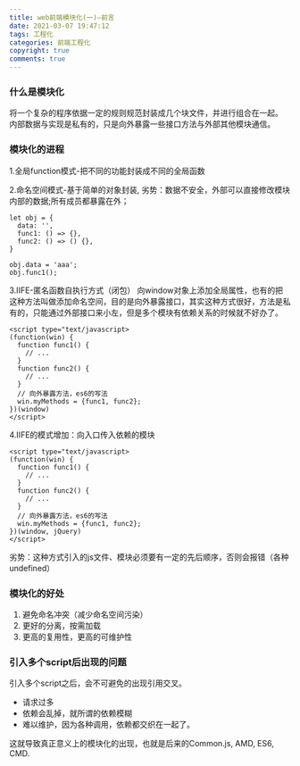 ```yaml
---
title: web前端模块化(一)—前言
date: 2021-03-07 19:47:12
tags: 工程化
categories: 前端工程化
copyright: true
comments: true
---
```


### 什么是模块化

将一个复杂的程序依据一定的规则规范封装成几个块文件，并进行组合在一起。
内部数据与实现是私有的，只是向外暴露一些接口方法与外部其他模块通信。

### 模块化的进程
1.全局function模式-把不同的功能封装成不同的全局函数

2.命名空间模式-基于简单的对象封装,
劣势：数据不安全，外部可以直接修改模块内部的数据;所有成员都暴露在外；
```
let obj = {
  data: '',
  func1: () => {},
  func2: () => () {},
}

obj.data = 'aaa';
obj.func1();
```
3.IIFE-匿名函数自执行方式（闭包）
向window对象上添加全局属性，也有的把这种方法叫做添加命名空间，目的是向外暴露接口，其实这种方式很好，方法是私有的，只能通过外部接口来小左，但是多个模块有依赖关系的时候就不好办了。


```
<script type="text/javascript>
(function(win) {
  function func1() {
    // ...
  }
  function func2() {
    // ...
  }
  // 向外暴露方法，es6的写法
  win.myMethods = {func1, func2};
})(window)
</script>
```

4.IIFE的模式增加：向入口传入依赖的模块
```
<script type="text/javascript>
(function(win) {
  function func1() {
    // ...
  }
  function func2() {
    // ...
  }
  // 向外暴露方法，es6的写法
  win.myMethods = {func1, func2};
})(window, jQuery)
</script>
```
劣势：这种方式引入的js文件、模块必须要有一定的先后顺序，否则会报错（各种undefined）

### 模块化的好处
1. 避免命名冲突（减少命名空间污染）
2. 更好的分离，按需加载
3. 更高的复用性，更高的可维护性

### 引入多个script后出现的问题

引入多个script之后，会不可避免的出现引用交叉。
- 请求过多
- 依赖会乱掉，就所谓的依赖模糊
- 难以维护，因为各种调用，依赖都交织在一起了。

这就导致真正意义上的模块化的出现，也就是后来的Common.js, AMD, ES6, CMD.
